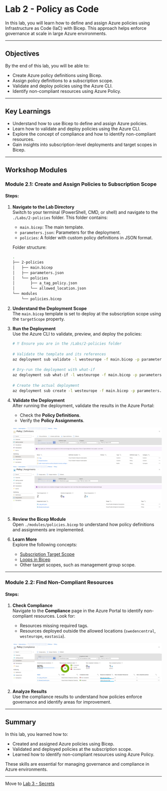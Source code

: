 # Lab 2 - Policy as Code

In this lab, you will learn how to define and assign Azure policies using Infrastructure as Code (IaC) with Bicep. This approach helps enforce governance at scale in large Azure environments.

---

## Objectives

By the end of this lab, you will be able to:

- Create Azure policy definitions using Bicep.
- Assign policy definitions to a subscription scope.
- Validate and deploy policies using the Azure CLI.
- Identify non-compliant resources using Azure Policy.

---

## Key Learnings

- Understand how to use Bicep to define and assign Azure policies.
- Learn how to validate and deploy policies using the Azure CLI.
- Explore the concept of compliance and how to identify non-compliant resources.
- Gain insights into subscription-level deployments and target scopes in Bicep.

---

## Workshop Modules

### Module 2.1: Create and Assign Policies to Subscription Scope

#### Steps:

1. **Navigate to the Lab Directory**  
   Switch to your terminal (PowerShell, CMD, or shell) and navigate to the `./Labs/2-policies` folder. This folder contains:
   - `main.bicep`: The main template.
   - `parameters.json`: Parameters for the deployment.
   - `policies`: A folder with custom policy definitions in JSON format.

   Folder structure:

   ```bash
   .
   ├── 2-policies
   │   ├── main.bicep
   │   ├── parameters.json
   │   └── policies
   │       ├── a_tag_policy.json
   │       └── allowed_location.json
   └── modules
       └── policies.bicep
   ```

2. **Understand the Deployment Scope**  
   The `main.bicep` template is set to deploy at the subscription scope using the `targetScope` property.

3. **Run the Deployment**  
   Use the Azure CLI to validate, preview, and deploy the policies:

   ```bash
   # ‼️ Ensure you are in the /Labs/2-policies folder

   # Validate the template and its references
   az deployment sub validate -l westeurope -f main.bicep -p parameters.json -n ABWPoliciesDeployment

   # Dry-run the deployment with what-if
   az deployment sub what-if -l westeurope -f main.bicep -p parameters.json -n ABWPoliciesDeployment

   # Create the actual deployment
   az deployment sub create -l westeurope -f main.bicep -p parameters.json -n ABWPoliciesDeployment
   ```

4. **Validate the Deployment**  
   After running the deployment, validate the results in the Azure Portal:
   - Check the **Policy Definitions**.
   - Verify the **Policy Assignments**.

   ![Policy Definitions](../.attachments/3-policy-definitions.png)
   ![Policy Assignments](../.attachments/3-policy-assignments.png)

5. **Review the Bicep Module**  
   Open `./modules/policies.bicep` to understand how policy definitions and assignments are implemented.

6. **Learn More**  
   Explore the following concepts:
   - [Subscription Target Scope](https://learn.microsoft.com/azure/azure-resource-manager/bicep/deploy-to-subscription?tabs=azure-cli&wt.mc_id=MVP_387222?)
   - [Loops in Bicep](https://learn.microsoft.com/azure/azure-resource-manager/bicep/loops?wt.mc_id=MVP_387222?)
   - Other target scopes, such as management group scope.

---

### Module 2.2: Find Non-Compliant Resources

#### Steps:

1. **Check Compliance**  
   Navigate to the **Compliance** page in the Azure Portal to identify non-compliant resources. Look for:
   - Resources missing required tags.
   - Resources deployed outside the allowed locations (`swedencentral`, `westeurope`, `eastasia`).

   ![Policy Compliance](../.attachments/3-policy-compliance.png)

2. **Analyze Results**  
   Use the compliance results to understand how policies enforce governance and identify areas for improvement.

---

## Summary

In this lab, you learned how to:

- Created and assigned Azure policies using Bicep.
- Validated and deployed policies at the subscription scope.
- Learned how to identify non-compliant resources using Azure Policy.

These skills are essential for managing governance and compliance in Azure environments.

---

Move to [Lab 3 - Secrets](3-Secret-management.md)
